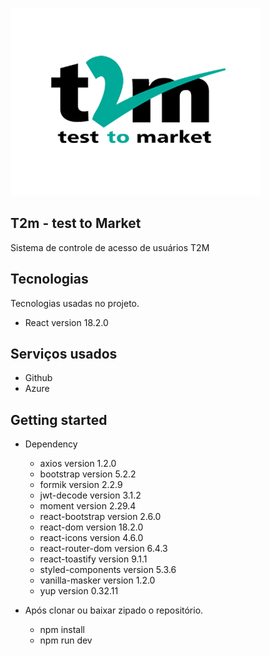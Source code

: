 ![Logo of the project](https://github.com/pachecosamuel/Front-AuthAPI/blob/main/src/assets/readme/perfil%20t2m.png)
## T2m - test to Market
Sistema de controle de acesso de usuários T2M

## Tecnologias

Tecnologias usadas no projeto.

* React version 18.2.0

## Serviços usados

* Github
* Azure

## Getting started

* Dependency
  - axios version 1.2.0
  - bootstrap version 5.2.2
  - formik version 2.2.9
  - jwt-decode version 3.1.2
  - moment version 2.29.4
  - react-bootstrap version 2.6.0
  - react-dom version 18.2.0
  - react-icons version 4.6.0
  - react-router-dom version 6.4.3
  - react-toastify version 9.1.1
  - styled-components version 5.3.6
  - vanilla-masker version 1.2.0
  - yup version 0.32.11
  
* Após clonar ou baixar zipado o repositório.
   - npm install
   - npm run dev
 
